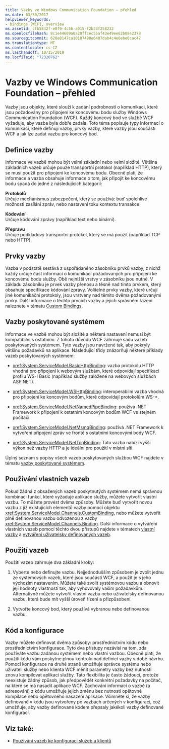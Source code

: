 ```yaml
---
title: Vazby ve Windows Communication Foundation – přehled
ms.date: 03/30/2017
helpviewer_keywords:
- bindings [WCF], overview
ms.assetid: cfb5842f-e0f9-4c56-a015-f2b33f258232
ms.openlocfilehash: 8c1e44609a0a20ffcec55af43e49ee62b0842378
ms.sourcegitcommit: 628e8147ca10187488e6407dab4c4e6ebe0cac47
ms.translationtype: MT
ms.contentlocale: cs-CZ
ms.lasthandoff: 10/15/2019
ms.locfileid: "72320762"
---
```

# <a name="windows-communication-foundation-bindings-overview"></a>Vazby ve Windows Communication Foundation – přehled
Vazby jsou objekty, které slouží k zadání podrobností o komunikaci, které jsou požadovány pro připojení ke koncovému bodu služby Windows Communication Foundation (WCF). Každý koncový bod ve službě WCF vyžaduje, aby vazba byla dobře zadala. Toto téma popisuje typy informací o komunikaci, které definují vazby, prvky vazby, které vazby jsou součástí WCF a jak lze zadat vazbu pro koncový bod.  
  
## <a name="what-a-binding-defines"></a>Definice vazby  
 Informace ve vazbě mohou být velmi základní nebo velmi složité. Většina základních vazeb určuje pouze transportní protokol (například HTTP), který se musí použít pro připojení ke koncovému bodu. Obecně platí, že informace a vazba obsahuje informace o tom, jak připojit ke koncovému bodu spadá do jedné z následujících kategorií:  
  
 **Protokolů**  
 Určuje mechanismus zabezpečení, který se používá: buď spolehlivé možnosti zasílání zpráv, nebo nastavení toku kontextu transakce.  
  
 **Kódování**  
 Určuje kódování zprávy (například text nebo binární).  
  
 **Přepravu**  
 Určuje podkladový transportní protokol, který se má použít (například TCP nebo HTTP).  
  
## <a name="the-elements-of-a-binding"></a>Prvky vazby  
 Vazba v podstatě sestává z uspořádaného zásobníku prvků vazby, z nichž každý určuje část informací o komunikaci požadovaných pro připojení ke koncovému bodu služby. Obě nejnižší vrstvy v zásobníku jsou nutné. V základu zásobníku je prvek vazby přenosu a těsně nad tímto prvkem, který obsahuje specifikace kódování zprávy. Volitelné prvky vazby, které určují jiné komunikační protokoly, jsou vrstveny nad těmito dvěma požadovanými prvky. Další informace o těchto prvcích vazby a jejich správném řazení naleznete v tématu [Custom Bindings](./extending/custom-bindings.md).  
  
## <a name="system-provided-bindings"></a>Vazby poskytované systémem  
 Informace ve vazbě mohou být složité a některá nastavení nemusí být kompatibilní s ostatními. Z tohoto důvodu WCF zahrnuje sadu vazeb poskytovaných systémem. Tyto vazby jsou navržené tak, aby pokryly většinu požadavků na aplikace. Následující třídy znázorňují některé příklady vazeb poskytovaných systémem:  
  
- <xref:System.ServiceModel.BasicHttpBinding>: vazba protokolu HTTP vhodná pro připojení k webovým službám, které odpovídají specifikaci profilu WS-I Basic (například služby založené na webových službách ASP.NET).  
  
- <xref:System.ServiceModel.WSHttpBinding>: interoperabilní vazba vhodná pro připojení ke koncovým bodům, které odpovídají protokolům WS-*.  
  
- <xref:System.ServiceModel.NetNamedPipeBinding>: používá .NET Framework k připojení k ostatním koncovým bodům WCF ve stejném počítači.  
  
- <xref:System.ServiceModel.NetMsmqBinding>: používá .NET Framework k vytvoření připojení zpráv ve frontě s ostatními koncovými body WCF.  

- <xref:System.ServiceModel.NetTcpBinding>: Tato vazba nabízí vyšší výkon než vazby HTTP a je ideální pro použití v místní síti.
  
 Úplný seznam s popisy všech vazeb poskytovaných službou WCF najdete v tématu [vazby poskytované systémem](system-provided-bindings.md).  
  
## <a name="using-your-own-bindings"></a>Používání vlastních vazeb  
 Pokud žádná z obsažených vazeb poskytnutých systémem nemá správnou kombinaci funkcí, které vyžaduje aplikace služby, můžete vytvořit vlastní vazbu. To můžete provést dvěma způsoby. Můžete buď vytvořit novou vazbu z již existujících elementů vazby pomocí objektu <xref:System.ServiceModel.Channels.CustomBinding>, nebo můžete vytvořit plně definovanou vazbu odvozenou z vazby <xref:System.ServiceModel.Channels.Binding>. Další informace o vytváření vlastních vazeb pomocí těchto dvou přístupů najdete v tématech [vlastní vazby](./extending/custom-bindings.md) a [vytváření uživatelsky definovaných vazeb](./extending/creating-user-defined-bindings.md).  
  
## <a name="using-bindings"></a>Použití vazeb  
 Použití vazeb zahrnuje dva základní kroky:  
  
1. Vyberte nebo definujte vazbu. Nejjednodušším způsobem je zvolit jednu ze systémových vazeb, které jsou součástí WCF, a použít je s jeho výchozím nastavením. Můžete také zvolit systémovou vazbu a obnovit její hodnoty vlastností tak, aby vyhovovaly vašim požadavkům. Alternativně můžete vytvořit vlastní vazbu nebo uživatelsky definovanou vazbu, která bude mít vyšší úroveň řízení a přizpůsobení.  
  
2. Vytvořte koncový bod, který používá vybranou nebo definovanou vazbu.  
  
## <a name="code-and-configuration"></a>Kód a konfigurace  
 Vazby můžete definovat dvěma způsoby: prostřednictvím kódu nebo prostřednictvím konfigurace. Tyto dva přístupy nezávisí na tom, zda používáte vazbu zadanou systémem nebo vlastní vazbou. Obecně platí, že použití kódu vám poskytne plnou kontrolu nad definicí vazby v době návrhu. Pomocí konfigurace na druhé straně umožňuje správce systému nebo uživateli služby nebo klienta WCF měnit parametry vazby bez nutnosti znovu kompilovat aplikaci služby. Tato flexibilita je často žádoucí, protože neexistuje žádný způsob, jak předpovědět konkrétní požadavky na počítač, na které se má nasadit aplikace WCF. Zachování informací o vazbě (a adresování) z kódu umožňuje jejich změnu bez nutnosti opětovné kompilace nebo opětovného nasazení aplikace. Všimněte si, že vazby definované v kódu jsou vytvořeny po vazbách určených v konfiguraci, což umožňuje, aby vazby definované kódem přepsaly jakékoli vazby definované konfigurací.  
  
## <a name="see-also"></a>Viz také:

- [Používání vazeb ke konfiguraci služeb a klientů](using-bindings-to-configure-services-and-clients.md)
